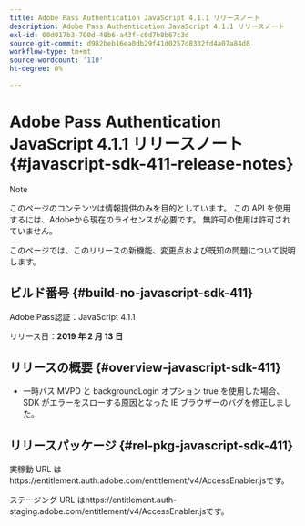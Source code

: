 ```yaml
---
title: Adobe Pass Authentication JavaScript 4.1.1 リリースノート
description: Adobe Pass Authentication JavaScript 4.1.1 リリースノート
exl-id: 00d017b3-700d-48b6-a43f-c0d7b8b67c3d
source-git-commit: d982beb16ea0db29f41d0257d8332fd4a07a84d8
workflow-type: tm+mt
source-wordcount: '110'
ht-degree: 0%

---
```


# Adobe Pass Authentication JavaScript 4.1.1 リリースノート {#javascript-sdk-411-release-notes}

>[!NOTE]
>
>このページのコンテンツは情報提供のみを目的としています。 この API を使用するには、Adobeから現在のライセンスが必要です。 無許可の使用は許可されていません。

このページでは、このリリースの新機能、変更点および既知の問題について説明します。

## ビルド番号 {#build-no-javascript-sdk-411}

Adobe Pass認証：JavaScript 4.1.1

リリース日：**2019 年 2 月 13 日**


## リリースの概要 {#overview-javascript-sdk-411}

* 一時パス MVPD と backgroundLogin オプション true を使用した場合、SDK がエラーをスローする原因となった IE ブラウザーのバグを修正しました。


## リリースパッケージ {#rel-pkg-javascript-sdk-411}

実稼動 URL はhttps://entitlement.auth.adobe.com/entitlement/v4/AccessEnabler.jsです。

ステージング URL はhttps://entitlement.auth-staging.adobe.com/entitlement/v4/AccessEnabler.jsです。
